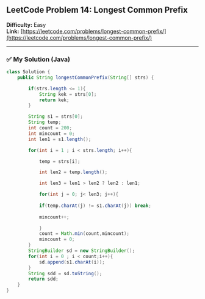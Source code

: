 ## LeetCode Problem 14: Longest Common Prefix

**Difficulty:** Easy  
**Link:** [https://leetcode.com/problems/longest-common-prefix/](https://leetcode.com/problems/longest-common-prefix/)

---

### ✅ My Solution (Java)
```java
class Solution {
    public String longestCommonPrefix(String[] strs) {

        if(strs.length <= 1){
            String kek = strs[0];
            return kek;
        }

        String s1 = strs[0];
        String temp;
        int count = 200;
        int mincount = 0;
        int len1 = s1.length();

        for(int i = 1 ; i < strs.length; i++){

            temp = strs[i];

            int len2 = temp.length();

            int len3 = len1 > len2 ? len2 : len1;

            for(int j = 0; j< len3; j++){
                
            if(temp.charAt(j) != s1.charAt(j)) break;
            
            mincount++;

            } 
            count = Math.min(count,mincount);
            mincount = 0;    
        }
        StringBuilder sd = new StringBuilder();
        for(int i = 0 ; i < count;i++){
            sd.append(s1.charAt(i));
        }
        String sdd = sd.toString();
        return sdd;
    }
}

